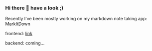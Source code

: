 ### Hi there 👋 have a look ;)

Recently I've been mostly working on my markdown note taking app: MarkItDown

frontend:  [link](https://github.com/cnacode/markitdown-fe)

backend: coming...
